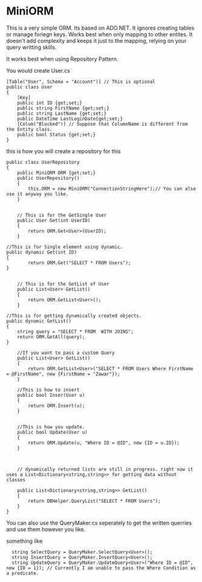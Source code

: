 # MiniORM
This is a very simple ORM. Its based on ADO.NET. It ignores creating tables or manage foriegn keys. Works best when only mapping to other entites. It doesn't add complexity and keeps it just to the mapping, relying on your query writting skills.

It works best when using Repository Pattern.

You would create User.cs 

	[Table("User", Schema = "Account")] // This is optional 
	public class User
	{    
    	[Key]
    	public int ID {get;set;}
    	public string FirstName {get;set;}
    	public string LastName {get;set;}
    	public DateTime LastLoginDate{get;set;}
    	[Colum("Blocked")] // Suppose that ColumnName is different from the Entity class.
    	public bool Status {get;set;}
	}


this is how you will create a repository for this


	public class UserRepository
	{
    	public MiniORM ORM {get;set;}
    	public UserRepository()
    	{
          	this.ORM = new MiniORM("ConnectionStringHere");// You can also use it anyway you like.
    	}
    
    
    	// This is for the GetSingle User
    	public User Get(int UserID)
    	{
           	return ORM.Get<User>(UserID);
    	}
	
	//This is for Single element using dynamic.
	public dynamic Get(int ID)
	{
	        return ORM.Get("SELECT * FROM Users");
	}
	
	
    	// This is for the GetList of User
    	public List<User> GetList()
    	{
         	return ORM.GetList<User>();
    	}
	
	//This is for getting dynamically created objects. 
	public dynamic GetList()
	{
		string query = "SELECT * FROM  WITH JOINS";
		return ORM.GetAll(query);
	}
    
    	//If you want to pass a custom Query
    	public List<User> GetList()
    	{
        	return ORM.GetList<User>("SELECT * FROM Users Where FirstName = @FirstName", new {FirstName = "Zawar"});
    	}

    	//This is how to insert
    	public bool Inser(User u)
    	{
         	return ORM.Insert(u);
    	}
    
    
    	//This is how you update.
    	public bool Update(User u)
    	{
        	return ORM.Update(u, "Where ID = @ID", new {ID = u.ID});
    	}
    
    
    
    	// dynamically returned lists are still in progress. right now it uses a List<Dictionary<string,string>> for getting data without classes
    
    	public List<Dictionary<string,string>> GetList()
    	{
        	return DBHelper.QueryList("SELECT * FROM Users");
    	}
	}


You can also use the QueryMaker.cs seperately to get the written querries and use them however you like.

something like

      string SelectQuery = QueryMaker.SelectQuery<User>();
      string InsertQuery = QueryMaker.InsertQuery<User>();
      string UpdateQuery = QueryMaker.UpdateQuery<User>("Where ID = @ID", new {ID = 1}); // Currently I am unable to pass the Where Condition as a predicate.
      
